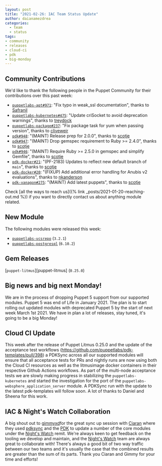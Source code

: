 ```yaml
---
layout: post
title: "2021-02-26: IAC Team Status Update"
author: daianamezdrea
categories:
  - team
  - status
tags:
- community
- releases
- cloud-ci
- pdk
- big-monday
---
```


## Community Contributions

We'd like to thank the following people in the Puppet Community for their contributions over this past week:

- [`puppetlabs-apt#971`][puppetlabs-apt-pr-971]: "Fix typo in weak_ssl documentation", thanks to [Safranil][Safranil]
- [`puppetlabs-kubernetes#475`][puppetlabs-kubernetes-pr-475]: "Update criSocket to avoid deprecation warnings", thanks to [treydock][treydock]
- [`puppetlabs-package#237`][puppetlabs-package-pr-237]: "Fix package task for yum when passing version", thanks to [cliveweir][cliveweir]
- [`pdk#948`][pdk-pr-948]: "(MAINT) Release prep for 2.0.0", thanks to [scotje][scotje]
- [`pdk#947`][pdk-pr-947]: "(MAINT) Drop gemspec requirement to Ruby >= 2.4.0", thanks to [scotje][scotje]
- [`pdk#946`][pdk-pr-946]: "(MAINT) Require Ruby >= 2.5.0 in gemspec and simplify Gemfile", thanks to [scotje][scotje]
- [`pdk-docker#21`][pdk-docker-pr-21]: "(PF-2183) Updates to reflect new default branch of `main`", thanks to [scotje][scotje]
- [`pdk-docker#20`][pdk-docker-pr-20]: "(FIXUP) Add additional error handling for Anubis v2 evaluations", thanks to [nkanderson][nkanderson]
- [`pdk-vanagon#275`][pdk-vanagon-pr-275]: "(MAINT) Add latest puppets", thanks to [scotje][scotje]

Check [all the ways to reach us]({% link _posts/2021-01-20-reaching-out.md %}) if you want to directly contact us about anything module related.

## New Module

The following modules were released this week:

- [`puppetlabs-vcsrepo`][puppetlabs-vcsrepo] (`3.2.1`)
- [`puppetlabs-postgresql`][puppetlabs-postgresql] (`6.10.2`)

## Gem Releases

[`puppet-litmus`][puppet-litmus] (`0.25.0`)

## Big news and big next Monday!

We are in the process of dropping Puppet 5 support from our supported modules. Puppet 5 was end of Life in January 2021. The plan is to start rolling out updated modules with deprecated Puppet 5 by the start of next week March 1st 2021. We have in plan a lot of releases, stay tuned, it's going to be a big Monday!

## Cloud CI Update

This week after the release of Puppet Litmus 0.25.0 and the update of the acceptance test workflows (https://github.com/puppetlabs/pdk-templates/pull/398) a PDKSync across all our supported modules will ensure that all acceptance tests for PRs and nightly runs are now using both the Cloud CI resources as well as the litmusimage docker containers in their respective Github Actions workflows. 
As part of the multi-node acceptance tests we are slowly making progress in stabilizing the `puppetlabs-kubernetes` and started the investigation for the port of the `puppetlabs-websphere_application_server` module. 
A PDKSync run with the update to the latest pdk-templates will follow soon. A lot of thanks to Daniel and Sheena for this work.

## IAC & Night's Watch Collaboration
A big shout out to [gimmyxd][gimmy]for the great sync up session with [Ciaran][Ciaran] where they used [pdksync][pdksync] and the [PDK][PDK] to update a number of the core modules under the [Night's Watch][Night's Watch] remit.
We're always keen to get feedback on the tooling we develop and maintain, and the [Night's Watch][Night's Watch] team are always great to collaborate with!
There's always a good bit of two way traffic between our two teams and it's usually the case that the combined results are greater than the sum of its parts. Thank you Ciaran and Gimmy for your time and efforts! 

 

  [puppetlabs-vcsrepo]: https://github.com/puppetlabs/puppetlabs-vcsrepo
  [puppetlabs-postgresql]: https://github.com/puppetlabs/puppetlabs-postgresql
  [puppet_litmus]: https://github.com/puppetlabs/puppet_litmus
  [puppetlabs-apt-pr-971]: https://github.com/puppetlabs/puppetlabs-apt/pull/971
  [Safranil]: https://github.com/Safranil
  [puppetlabs-kubernetes-pr-475]: https://github.com/puppetlabs/puppetlabs-kubernetes/pull/475
  [treydock]: https://github.com/treydock
  [puppetlabs-package-pr-237]: https://github.com/puppetlabs/puppetlabs-package/pull/237
  [cliveweir]: https://github.com/cliveweir
  [pdk-pr-948]: https://github.com/puppetlabs/pdk/pull/948
  [scotje]: https://github.com/scotje
  [pdk-pr-947]: https://github.com/puppetlabs/pdk/pull/947
  [pdk-pr-946]: https://github.com/puppetlabs/pdk/pull/946
  [pdk-docker-pr-21]: https://github.com/puppetlabs/pdk-docker/pull/21
  [pdk-docker-pr-20]: https://github.com/puppetlabs/pdk-docker/pull/20
  [nkanderson]: https://github.com/nkanderson
  [pdk-vanagon-pr-275]: https://github.com/puppetlabs/pdk-vanagon/pull/275
  [pdksync]: https://github.com/puppetlabs/pdksync
  [PDK]: https://github.com/puppetlabs/pdk
  [Night's Watch]: https://github.com/orgs/puppetlabs/teams/night-s-watch


  [Adrian]:             https://github.com/adrianiurca
  [Ben]:                https://github.com/binford2k
  [Ciaran]:             https://github.com/sanfrancrisko
  [Daiana]:             https://github.com/daianamezdrea
  [Danny]:              https://github.com/carabasdaniel
  [DavidSchmitt]:       https://github.com/DavidS
  [DavidSwan]:          https://github.com/david22swan
  [Disha]:              https://github.com/Disha-maker
  [Lore]:               https://github.com/lionce
  [Michael]:            https://github.com/michaeltlombardi
  [Paula]:              https://github.com/pmcmaw
  [Sheena]:             https://github.com/sheenaajay
  [gimmy]:              https://github.com/gimmyxd 
  [Supported Modules]:  https://puppetlabs.github.io/iac/modules/
  [TP]:                 https://github.com/tphoney
  [Tools]:              https://puppetlabs.github.io/iac/tools/
